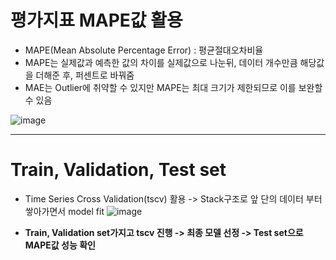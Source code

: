 # 평가지표 MAPE값 활용

- MAPE(Mean Absolute Percentage Error) : 평균절대오차비율
- MAPE는 실제값과 예측한 값의 차이를 실제값으로 나눈뒤, 데이터 개수만큼 해당값을 더해준 후, 퍼센트로 바꿔줌
- MAE는 Outlier에 취약할 수 있지만 MAPE는 최대 크기가 제한되므로 이를 보완할 수 있음

![image](https://user-images.githubusercontent.com/97514461/200257401-b2a65d7a-36c1-453d-b67c-f7230e33fe38.png)

---

# Train, Validation, Test set

- Time Series Cross Validation(tscv) 활용 -> Stack구조로 앞 단의 데이터 부터 쌓아가면서 model fit
![image](https://user-images.githubusercontent.com/97514461/200257700-fcda4dca-55a9-4c94-a433-c5d4670fd79e.png)

- **Train, Validation set가지고 tscv 진행 -> 최종 모델 선정 -> Test set으로 MAPE값 성능 확인**
